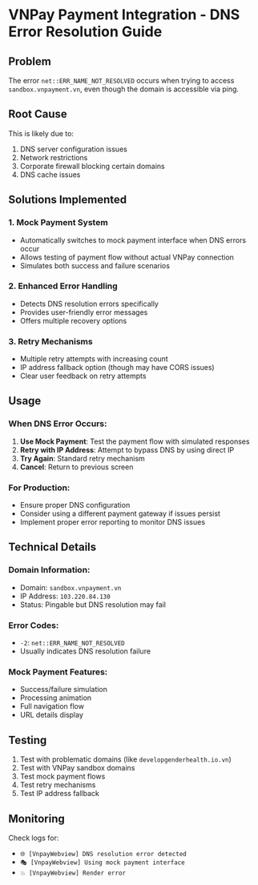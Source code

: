 # VNPay Payment Integration - DNS Error Resolution Guide

## Problem

The error `net::ERR_NAME_NOT_RESOLVED` occurs when trying to access `sandbox.vnpayment.vn`, even though the domain is accessible via ping.

## Root Cause

This is likely due to:

1. DNS server configuration issues
2. Network restrictions
3. Corporate firewall blocking certain domains
4. DNS cache issues

## Solutions Implemented

### 1. Mock Payment System

- Automatically switches to mock payment interface when DNS errors occur
- Allows testing of payment flow without actual VNPay connection
- Simulates both success and failure scenarios

### 2. Enhanced Error Handling

- Detects DNS resolution errors specifically
- Provides user-friendly error messages
- Offers multiple recovery options

### 3. Retry Mechanisms

- Multiple retry attempts with increasing count
- IP address fallback option (though may have CORS issues)
- Clear user feedback on retry attempts

## Usage

### When DNS Error Occurs:

1. **Use Mock Payment**: Test the payment flow with simulated responses
2. **Retry with IP Address**: Attempt to bypass DNS by using direct IP
3. **Try Again**: Standard retry mechanism
4. **Cancel**: Return to previous screen

### For Production:

- Ensure proper DNS configuration
- Consider using a different payment gateway if issues persist
- Implement proper error reporting to monitor DNS issues

## Technical Details

### Domain Information:

- Domain: `sandbox.vnpayment.vn`
- IP Address: `103.220.84.130`
- Status: Pingable but DNS resolution may fail

### Error Codes:

- `-2`: `net::ERR_NAME_NOT_RESOLVED`
- Usually indicates DNS resolution failure

### Mock Payment Features:

- Success/failure simulation
- Processing animation
- Full navigation flow
- URL details display

## Testing

1. Test with problematic domains (like `developgenderhealth.io.vn`)
2. Test with VNPay sandbox domains
3. Test mock payment flows
4. Test retry mechanisms
5. Test IP address fallback

## Monitoring

Check logs for:

- `🌐 [VnpayWebview] DNS resolution error detected`
- `🎭 [VnpayWebview] Using mock payment interface`
- `💥 [VnpayWebview] Render error`
